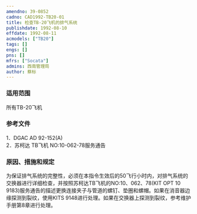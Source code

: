 ```yaml
---
amendno: 39-0852  
cadno: CAD1992-TB20-01  
title: 检查TB-20飞机的排气系统  
publishdate: 1992-08-10  
effdate: 1992-08-11  
acmodels: ["TB20"]  
tags: []  
engs: []  
pns: []  
mfrs: ["Socata"]  
admins: 西南管理局  
author: 蔡标  
---
```

  
### 适用范围  
所有TB-20飞机  
  
<!--more-->  
### 参考文件  
  1．DGAC AD 92-152(A)  
2．苏柯达  TB飞机 NO:10-062-78服务通告  
  
### 原因、措施和规定  

  为保证排气系统的完整性，必须在本指令生效后的50飞行小时内，对排气系统的交换器进行详细检查，并按照苏柯达TB飞机的NO:10、062、78(KIT OPT 10 9183)服务通告的描述更换连接夹子与管道的螺钉、垫圈和螺帽。如果在消音器边缘探测到裂纹，使用KITS 9148进行处理。如果在交换器上探测到裂纹，参考维护手册第8章进行处理。  
